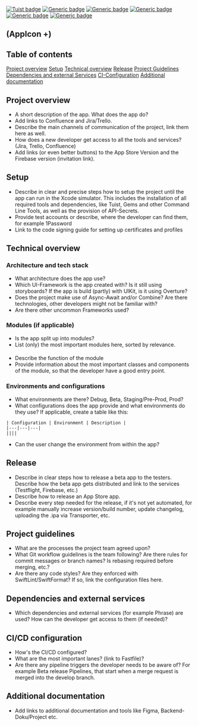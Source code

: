 [![Tuist badge](https://img.shields.io/badge/Powered%20by-Tuist-blue)](https://tuist.io)
[![Generic badge](https://img.shields.io/badge/Swift-5.8-orange.svg)](https://shields.io/)
[![Generic badge](https://img.shields.io/badge/Xcode-14.3.1-blue.svg)](https://shields.io/)
[![Generic badge](https://img.shields.io/badge/iOS-15.0-blue.svg)](https://shields.io/)
[![Generic badge](https://img.shields.io/badge/Architecture-MVC-C-green.svg)](https://shields.io/)
[![Generic badge](https://img.shields.io/badge/UI%20Framework-UIKit-green.svg)](https://shields.io/)

## (AppIcon +) <App Name>

## Table of contents

[Project overview](#project-overview)
[Setup](#setup)
[Technical overview](#technical-overview)
[Release](#release)
[Project Guidelines](#project-guidelines)
[Dependencies and external Services](#dependencies-and-exernal-services)
[CI-Configuration](#ci-configuration)
[Additional documentation](#additional-documentation)

## Project overview
- A short description of the app. What does the app do?
- Add links to Confluence and Jira/Trello.
- Describe the main channels of communication of the project, link them here as well.
- How does a new developer get access to all the tools and services? (Jira, Trello, Confluence)
- Add links (or even better buttons) to the App Store Version and the Firebase version (invitation link).

## Setup
- Describe in clear and precise steps how to setup the project until the app can run in the Xcode simulator. This includes the installation of all required tools and dependencies, like Tuist, Gems and other Command Line Tools, as well as the provision of API-Secrets.
- Provide test accounts or describe, where the developer can find them, for example 1Password
- Link to the code signing guide for setting up certificates and profiles

## Technical overview

### Architecture and tech stack
- What architecture does the app use?
- Which UI-Framework is the app created with? Is it still using storyboards? If the app is build (partly) with UIKit, is it using Overture?
- Does the project make use of Async-Await and/or Combine? Are there technologies, other developers might not be familiar with?
- Are there other uncommon Frameworks used?

### Modules (if applicable)
- Is the app split up into modules?
- List (only) the most important modules here, sorted by relevance.

#### <Module name>
- Describe the function of the module
- Provide information about the most important classes and components of the module, so that the developer have a good entry point.

### Environments and configurations
- What environments are there? Debug, Beta, Staging/Pre-Prod, Prod?
- What configurations does the app provide and what environments do they use? If applicable, create a table like this:
```
| Configuration | Environment | Description |
|---|---|---|
||||
```
- Can the user change the environment from within the app?

## Release
- Describe in clear steps how to release a beta app to the testers. Describe how the beta app gets distributed and link to the services (Testflight, Firebase, etc.)
- Describe how to release an App Store app.
- Describe every step needed for the release, if it's not yet automated, for example manually increase version/build number, update changelog, uploading the .ipa via Transporter, etc.

## Project guidelines
- What are the processes the project team agreed upon?
- What Git workflow guidelines is the team following? Are there rules for commit messages or branch names? Is rebasing required before merging, etc.?
- Are there any code styles? Are they enforced with SwiftLint/SwiftFormat? If so, link the configuration files here.

## Dependencies and external services
- Which dependencies and external services (for example Phrase) are used? How can the developer get access to them (if needed)?

## CI/CD configuration
- How's the CI/CD configured?
- What are the most important lanes? (link to Fastfile)?
- Are there any pipeline triggers the developer needs to be aware of? For example Beta release Pipelines, that start when a merge request is merged into the develop branch.

## Additional documentation
- Add links to additional documentation and tools like Figma, Backend-Doku/Project etc.